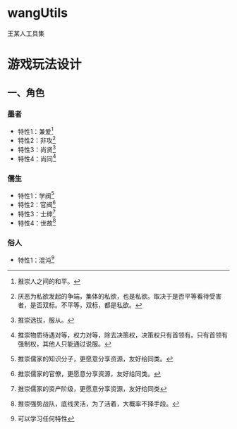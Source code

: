 # wangUtils
王某人工具集

# 游戏玩法设计
## 一、角色
### 墨者
+ 特性1：兼爱[^1]
+ 特性2：非攻[^2]
+ 特性3：尚贤[^3]
+ 特性4：尚同[^4]

### 儒生
* 特性1：学阀[^5]
* 特性2：官阀[^6]
* 特性3：士绅[^7]
* 特性4：世故[^8]

### 俗人
- 特性1：混沌[^9]


[^1]:推崇人之间的和平。
[^2]:厌恶为私欲发起的争端，集体的私欲，也是私欲。取决于是否平等看待受害者，是否双标。不平等，双标，都是私欲。
[^3]:推崇选拔，服从。
[^4]:推崇物质待遇对等，权力对等，除去决策权，决策权只有首领有。只有首领有强制权，其他人只能通过说服。
[^5]:推崇儒家的知识分子，更愿意分享资源，友好给同类。
[^6]:推崇儒家的官僚，更愿意分享资源，友好给同类。
[^7]:推崇儒家的资产阶级，更愿意分享资源，友好给同类
[^8]:推崇强势战队，底线灵活，为了活着，大概率不择手段。
[^9]:可以学习任何特性